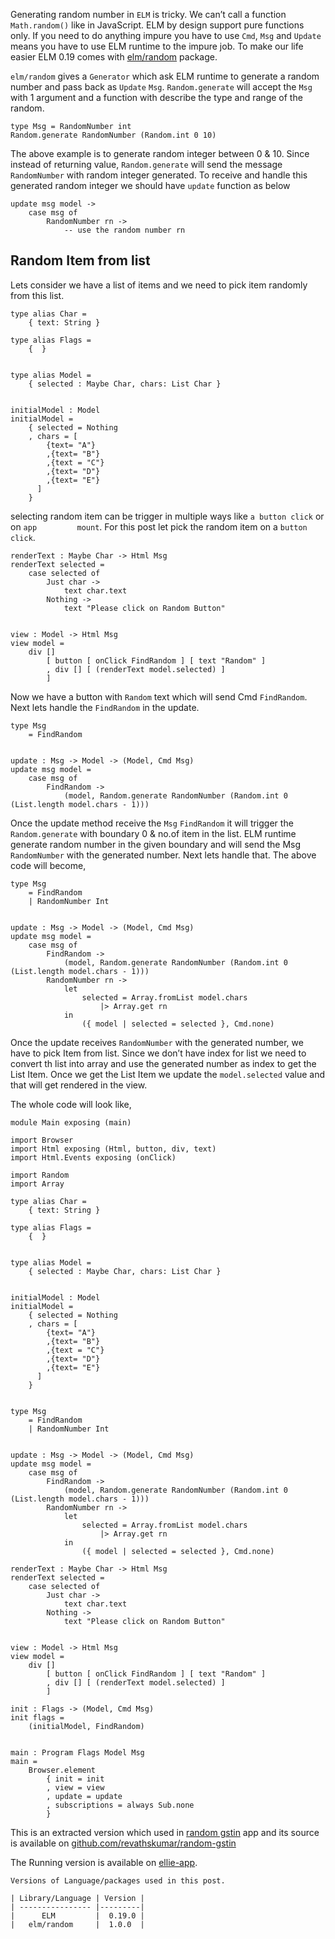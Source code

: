 Generating random number in `ELM` is tricky. We can’t call a function `Math.random()` like in JavaScript. ELM by design support pure functions only. If you need to do anything impure you have to use `Cmd`, `Msg` and `Update` means you have to use ELM runtime to the impure job. To make our life easier ELM 0.19 comes with [elm/random](https://package.elm-lang.org/packages/elm/random) package.

`elm/random` gives a `Generator` which ask ELM runtime to generate a random number and pass back as `Update` `Msg`. `Random.generate` will accept the `Msg` with 1 argument and a function with describe the type and range of the random.

    type Msg = RandomNumber int
    Random.generate RandomNumber (Random.int 0 10)

The above example is to generate random integer between 0 & 10. Since instead of returning value, `Random.generate` will send the message `RandomNumber` with random integer generated. To receive and handle this generated random integer we should have `update` function as below

    update msg model ->
        case msg of
            RandomNumber rn ->
                -- use the random number rn

<a href="#random-item-list" id="random-item-list" class="anchor"><em></em></a>Random Item from list
---------------------------------------------------------------------------------------------------

Lets consider we have a list of items and we need to pick item randomly from this list.

    type alias Char =
        { text: String }

    type alias Flags =
        {  }


    type alias Model =
        { selected : Maybe Char, chars: List Char }


    initialModel : Model
    initialModel =
        { selected = Nothing
        , chars = [
            {text= "A"}
            ,{text= "B"}
            ,{text = "C"}
            ,{text= "D"}
            ,{text= "E"}
          ]
        }

selecting random item can be trigger in multiple ways like `a button click` or on `app         mount`. For this post let pick the random item on a `button click`.

    renderText : Maybe Char -> Html Msg
    renderText selected =
        case selected of
            Just char ->
                text char.text
            Nothing ->
                text "Please click on Random Button"


    view : Model -> Html Msg
    view model =
        div []
            [ button [ onClick FindRandom ] [ text "Random" ]
            , div [] [ (renderText model.selected) ]
            ]

Now we have a button with `Random` text which will send Cmd `FindRandom`. Next lets handle the `FindRandom` in the update.

    type Msg
        = FindRandom


    update : Msg -> Model -> (Model, Cmd Msg)
    update msg model =
        case msg of
            FindRandom ->
                (model, Random.generate RandomNumber (Random.int 0 (List.length model.chars - 1)))

Once the update method receive the `Msg` `FindRandom` it will trigger the `Random.generate` with boundary 0 & no.of item in the list. ELM runtime generate random number in the given boundary and will send the Msg `RandomNumber` with the generated number. Next lets handle that. The above code will become,

    type Msg
        = FindRandom
        | RandomNumber Int


    update : Msg -> Model -> (Model, Cmd Msg)
    update msg model =
        case msg of
            FindRandom ->
                (model, Random.generate RandomNumber (Random.int 0 (List.length model.chars - 1)))
            RandomNumber rn ->
                let
                    selected = Array.fromList model.chars
                        |> Array.get rn
                in
                    ({ model | selected = selected }, Cmd.none)

Once the update receives `RandomNumber` with the generated number, we have to pick Item from list. Since we don’t have index for list we need to convert th list into array and use the generated number as index to get the List Item. Once we get the List Item we update the `model.selected` value and that will get rendered in the view.

The whole code will look like,

    module Main exposing (main)

    import Browser
    import Html exposing (Html, button, div, text)
    import Html.Events exposing (onClick)

    import Random
    import Array

    type alias Char =
        { text: String }

    type alias Flags =
        {  }


    type alias Model =
        { selected : Maybe Char, chars: List Char }


    initialModel : Model
    initialModel =
        { selected = Nothing
        , chars = [
            {text= "A"}
            ,{text= "B"}
            ,{text = "C"}
            ,{text= "D"}
            ,{text= "E"}
          ]
        }


    type Msg
        = FindRandom
        | RandomNumber Int


    update : Msg -> Model -> (Model, Cmd Msg)
    update msg model =
        case msg of
            FindRandom ->
                (model, Random.generate RandomNumber (Random.int 0 (List.length model.chars - 1)))
            RandomNumber rn ->
                let
                    selected = Array.fromList model.chars
                        |> Array.get rn
                in
                    ({ model | selected = selected }, Cmd.none)

    renderText : Maybe Char -> Html Msg
    renderText selected =
        case selected of
            Just char ->
                text char.text
            Nothing ->
                text "Please click on Random Button"


    view : Model -> Html Msg
    view model =
        div []
            [ button [ onClick FindRandom ] [ text "Random" ]
            , div [] [ (renderText model.selected) ]
            ]

    init : Flags -> (Model, Cmd Msg)
    init flags =
        (initialModel, FindRandom)


    main : Program Flags Model Msg
    main =
        Browser.element
            { init = init
            , view = view
            , update = update
            , subscriptions = always Sub.none
            }

This is an extracted version which used in [random gstin](https://revathskumar.github.io/random-gstin/) app and its source is available on [github.com/revathskumar/random-gstin](https://github.com/revathskumar/random-gstin/)

The Running version is available on [ellie-app](https://ellie-app.com/42fkLMFVdqBa1).

    Versions of Language/packages used in this post.

    | Library/Language | Version |
    | ---------------- |---------|
    |      ELM         |  0.19.0 |
    |   elm/random     |  1.0.0  |

